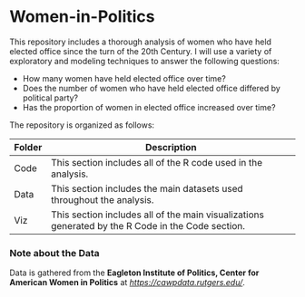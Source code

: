# Women-in-Politics
This repository includes a thorough analysis of women who have held elected office since the turn of the 20th Century. I will use a variety of exploratory and modeling techniques to answer the following questions:  

- How many women have held elected office over time?
- Does the number of women who have held elected office differed by political party?
- Has the proportion of women in elected office increased over time?
  
The repository is organized as follows:  

| Folder | Description |
| --- | --- |
| Code | This section includes all of the R code used in the analysis. |
| Data | This section includes the main datasets used throughout the analysis. |
| Viz | This section includes all of the main visualizations generated by the R Code in the Code section. |

### Note about the Data  
Data is gathered from the **Eagleton Institute of Politics, Center for American Women in Politics** at *https://cawpdata.rutgers.edu/*.
